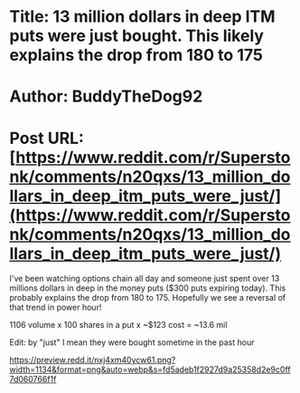 # Title: 13 million dollars in deep ITM puts were just bought. This likely explains the drop from 180 to 175
# Author: BuddyTheDog92
# Post URL: [https://www.reddit.com/r/Superstonk/comments/n20qxs/13_million_dollars_in_deep_itm_puts_were_just/](https://www.reddit.com/r/Superstonk/comments/n20qxs/13_million_dollars_in_deep_itm_puts_were_just/)


I've been watching options chain all day and someone just spent over 13 millions dollars in deep in the money puts ($300 puts expiring today). This probably explains the drop from 180 to 175. Hopefully we see a reversal of that trend in power hour!

1106 volume x 100 shares in a put x \~$123 cost = \~13.6 mil

Edit: by "just" I mean they were bought sometime in the past hour

https://preview.redd.it/nxj4xm40ycw61.png?width=1134&format=png&auto=webp&s=fd5adeb1f2927d9a25358d2e9c0ff7d060766f1f